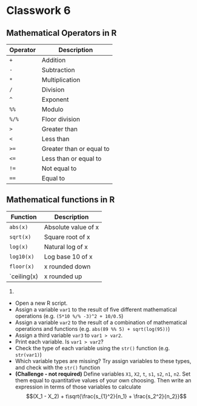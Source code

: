 # Classwork 6

## Mathematical Operators in R

| Operator | Description |
| -- | -- |
| `+` | Addition |
| `-` | Subtraction|
|`*` | Multiplication |
| `/` | Division |
| `^` | Exponent |
| `%%` | Modulo |
| `%/%` | Floor division |
| `>` | Greater than | 
| `<` | Less than | 
| `>=` | Greater than or equal to |
| `<=` | Less than or equal to |
| `!=` | Not equal to | 
| `==` | Equal to |

## Mathematical functions in R

| Function | Description |
| -- | -- |
| `abs(x)` | Absolute value of x |
| `sqrt(x)` | Square root of x |
| `log(x)` | Natural log of x |
| `log10(x)` | Log base 10 of x |
| `floor(x)` | x rounded down |
| `ceiling(x) | x rounded up |

1.
  * Open a new R script.
  * Assign a variable `var1` to the result of five different mathematical operations (e.g. `(5*10 %/% -3)^2 + 10/0.5`)
  * Assign a variable `var2` to the result of a combination of mathematical operations and functions (e.g. `abs(89 %% 5) + sqrt(log(95))`)
  * Assign a third variable `var3` to `var1 > var2`.
  * Print each variable. Is `var1 > var2`?
  * Check the type of each variable using the `str()` function (e.g. `str(var1)`)
  * Which variable types are missing? Try assign variables to these types, and check with the `str()` function
  * **(Challenge - not required)** Define variables `X1`, `X2`, `t`, `s1`, `s2`, `n1`, `n2`. Set them equal to quantitative values of your own choosing. Then write an expression in terms of those variables to calculate $$(X_1 - X_2) + t\sqrt{\frac{s_{1}^2}{n_1} + \frac{s_2^2}{n_2}}$$
